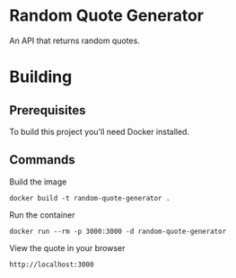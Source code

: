 # Random Quote Generator

An API that returns random quotes.

# Building

## Prerequisites

To build this project you'll need Docker installed.

## Commands

Build the image

```
docker build -t random-quote-generator .
```

Run the container

```
docker run --rm -p 3000:3000 -d random-quote-generator
```

View the quote in your browser

```
http://localhost:3000
```
